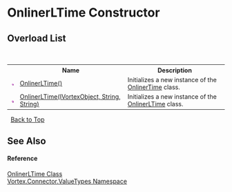 # OnlinerLTime Constructor 
 


## Overload List
&nbsp;<table><tr><th></th><th>Name</th><th>Description</th></tr><tr><td>![Public method](media/pubmethod.gif "Public method")</td><td><a href="M_Vortex_Connector_ValueTypes_OnlinerLTime__ctor.md">OnlinerLTime()</a></td><td>
Initializes a new instance of the <a href="T_Vortex_Connector_ValueTypes_OnlinerTime.md">OnlinerTime</a> class.</td></tr><tr><td>![Public method](media/pubmethod.gif "Public method")</td><td><a href="M_Vortex_Connector_ValueTypes_OnlinerLTime__ctor_1.md">OnlinerLTime(IVortexObject, String, String)</a></td><td>
Initializes a new instance of the <a href="T_Vortex_Connector_ValueTypes_OnlinerLTime.md">OnlinerLTime</a> class.</td></tr></table>&nbsp;
<a href="#onlinerltime-constructor">Back to Top</a>

## See Also


#### Reference
<a href="T_Vortex_Connector_ValueTypes_OnlinerLTime.md">OnlinerLTime Class</a><br /><a href="N_Vortex_Connector_ValueTypes.md">Vortex.Connector.ValueTypes Namespace</a><br />